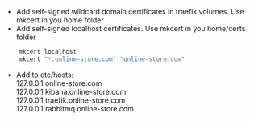 - Add self-signed wildcard domain certificates in traefik volumes. Use mkcert in you home folder
- Add self-signed localhost certificates. Use mkcert in you home/certs folder

```bash
    mkcert localhost
    mkcert "*.online-store.com" "online-store.com"
```
- Add to etc/hosts:  
  127.0.0.1 online-store.com  
  127.0.0.1 kibana.online-store.com  
  127.0.0.1 traefik.online-store.com  
  127.0.0.1 rabbitmq.online-store.com  
